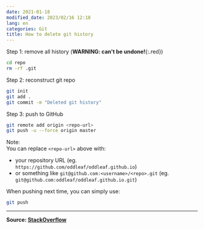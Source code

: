 ```yaml
---
date: 2021-01-18
modified_date: 2023/02/16 12:18
lang: en
categories: Git
title: How to delete git history
---
```

Step 1: remove all history (**WARNING: can't be undone!**{:.red})

```bash
cd repo
rm -rf .git
```

Step 2: reconstruct git repo

```bash
git init
git add .
git commit -m "Deleted git history"
```

Step 3: push to GitHub

```bash
git remote add origin <repo-url>
git push -u --force origin master
```

Note:  
You can replace `<repo-url>` above with:
- your repository URL (eg. `https://github.com/oddleaf/oddleaf.github.io`)
- or something like `git@github.com:<username>/<repo>.git` (eg. `git@github.com:oddleaf/oddleaf.github.io.git`)

When pushing next time, you can simply use:

```bash
git push
```

----

**Source: [StackOverflow](https://stackoverflow.com/questions/9683279/make-the-current-commit-the-only-initial-commit-in-a-git-repository)**
